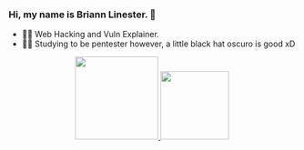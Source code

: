 ### Hi, my name is Briann Linester. 🐊

- 🐱‍👤 Web Hacking and Vuln Explainer. 
- 🤹‍♂️ Studying to be pentester however, a little black hat oscuro is good xD
<div align="center">
  <a href="https://github.com/x0pkz1x">
  <img height="146em" src="https://github-readme-stats.vercel.app/api?username=x0pkz1x&show_icons=true&theme=midnight-purple&include_all_commits=true&count_private=true"/>
  <img height="120em" src="https://github-readme-stats.vercel.app/api/top-langs/?username=x0pkz1x&layout=compact&langs_count=7&theme=midnight-purple"/>
</div>
